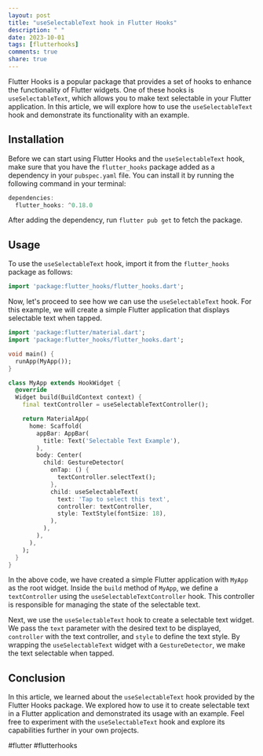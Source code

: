 ```yaml
---
layout: post
title: "useSelectableText hook in Flutter Hooks"
description: " "
date: 2023-10-01
tags: [flutterhooks]
comments: true
share: true
---
```


Flutter Hooks is a popular package that provides a set of hooks to enhance the functionality of Flutter widgets. One of these hooks is `useSelectableText`, which allows you to make text selectable in your Flutter application. In this article, we will explore how to use the `useSelectableText` hook and demonstrate its functionality with an example.

## Installation

Before we can start using Flutter Hooks and the `useSelectableText` hook, make sure that you have the `flutter_hooks` package added as a dependency in your `pubspec.yaml` file. You can install it by running the following command in your terminal:

```dart
dependencies:
  flutter_hooks: ^0.18.0
```

After adding the dependency, run `flutter pub get` to fetch the package.

## Usage

To use the `useSelectableText` hook, import it from the `flutter_hooks` package as follows:

```dart
import 'package:flutter_hooks/flutter_hooks.dart';
```

Now, let's proceed to see how we can use the `useSelectableText` hook. For this example, we will create a simple Flutter application that displays selectable text when tapped.

```dart
import 'package:flutter/material.dart';
import 'package:flutter_hooks/flutter_hooks.dart';

void main() {
  runApp(MyApp());
}

class MyApp extends HookWidget {
  @override
  Widget build(BuildContext context) {
    final textController = useSelectableTextController();

    return MaterialApp(
      home: Scaffold(
        appBar: AppBar(
          title: Text('Selectable Text Example'),
        ),
        body: Center(
          child: GestureDetector(
            onTap: () {
              textController.selectText();
            },
            child: useSelectableText(
              text: 'Tap to select this text',
              controller: textController,
              style: TextStyle(fontSize: 18),
            ),
          ),
        ),
      ),
    );
  }
}
```

In the above code, we have created a simple Flutter application with `MyApp` as the root widget. Inside the `build` method of `MyApp`, we define a `textController` using the `useSelectableTextController` hook. This controller is responsible for managing the state of the selectable text.

Next, we use the `useSelectableText` hook to create a selectable text widget. We pass the `text` parameter with the desired text to be displayed, `controller` with the text controller, and `style` to define the text style. By wrapping the `useSelectableText` widget with a `GestureDetector`, we make the text selectable when tapped.

## Conclusion

In this article, we learned about the `useSelectableText` hook provided by the Flutter Hooks package. We explored how to use it to create selectable text in a Flutter application and demonstrated its usage with an example. Feel free to experiment with the `useSelectableText` hook and explore its capabilities further in your own projects.

#flutter #flutterhooks